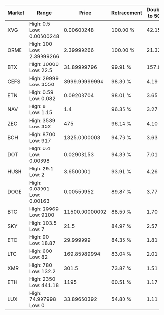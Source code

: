 | Market | Range | Price| Retracement | Doubles to 50% |
| --- | --- | --- | --- | --- |
| XVG | High: 0.5<br />Low: 0.00600248 | 0.00600248 | 100.00 % | 42.15 |
| ORME | High: 100<br />Low: 2.39999266 | 2.39999266 | 100.00 % | 21.33 |
| BTX | High: 10000<br />Low: 22.5 | 31.89999796 | 99.91 % | 157.09 |
| CEFS | High: 29999<br />Low: 3550 | 3999.99999994 | 98.30 % | 4.19 |
| ETN | High: 0.59<br />Low: 0.082 | 0.09208704 | 98.01 % | 3.65 |
| NAV | High: 8<br />Low: 1.15 | 1.4 | 96.35 % | 3.27 |
| ZEC | High: 3539<br />Low: 352 | 475 | 96.14 % | 4.10 |
| BCH | High: 8700<br />Low: 917 | 1325.0000003 | 94.76 % | 3.63 |
| DOT | High: 0.4<br />Low: 0.00698 | 0.02903153 | 94.39 % | 7.01 |
| HUSH | High: 29.1<br />Low: 2 | 3.6500001 | 93.91 % | 4.26 |
| DOGE | High: 0.03991<br />Low: 0.00163 | 0.00550952 | 89.87 % | 3.77 |
| BTC | High: 29969<br />Low: 9100 | 11500.00000002 | 88.50 % | 1.70 |
| SKY | High: 103.5<br />Low: 7 | 21.5 | 84.97 % | 2.57 |
| ETC | High: 90<br />Low: 18.87 | 29.999999 | 84.35 % | 1.81 |
| LTC | High: 600<br />Low: 82 | 169.85989994 | 83.04 % | 2.01 |
| XMR | High: 780<br />Low: 132.2 | 301.5 | 73.87 % | 1.51 |
| ETH | High: 2350<br />Low: 441.18 | 1195 | 60.51 % | 1.17 |
| LUX | High: 74.997998<br />Low: 0 | 33.89660392 | 54.80 % | 1.11 |
